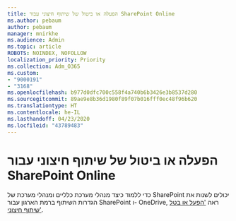 ```yaml
---
title: הפעלה או ביטול של שיתוף חיצוני עבור SharePoint Online
ms.author: pebaum
author: pebaum
manager: mnirkhe
ms.audience: Admin
ms.topic: article
ROBOTS: NOINDEX, NOFOLLOW
localization_priority: Priority
ms.collection: Adm_O365
ms.custom:
- "9000191"
- "3168"
ms.openlocfilehash: b977d0dfc700c558f4a740b6b3426e3b8537d280
ms.sourcegitcommit: 89ae9e8b36d1980f89f07b016fff0ec48f96b620
ms.translationtype: HT
ms.contentlocale: he-IL
ms.lasthandoff: 04/23/2020
ms.locfileid: "43789483"
---
```

# <a name="turn-external-sharing-on-or-off-for-sharepoint-online"></a>הפעלה או ביטול של שיתוף חיצוני עבור SharePoint Online

כדי ללמוד כיצד מנהלי מערכת כלליים ומנהלי מערכת של SharePoint יכולים לשנות את הגדרות השיתוף ברמת הארגון עבור SharePoint ו- OneDrive, ראה ['הפעל או בטל שיתוף חיצוני'](https://docs.microsoft.com/sharepoint/turn-external-sharing-on-or-off).
